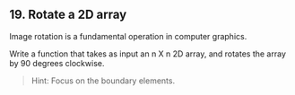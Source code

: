 ## 19. Rotate a 2D array

Image rotation is a fundamental operation in computer graphics.

Write a function that takes as input an n X n 2D array, and rotates the array by 90 degrees clockwise.

>Hint: Focus on the boundary elements.